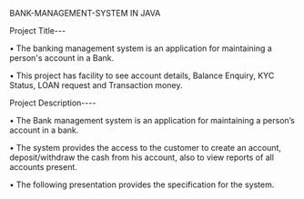 BANK-MANAGEMENT-SYSTEM IN JAVA


Project Title---

•	The banking management system is an application for maintaining a person's account in a Bank.

•	This project has facility to see account details, Balance Enquiry, KYC Status, LOAN request and Transaction money.



Project Description----

•	The Bank management system is an application for maintaining a person’s account in a bank.

•	 The system provides the access to the customer to create an account, deposit/withdraw the cash from his account, also to view reports of all accounts present.

•	 The following presentation provides the specification for the system.
